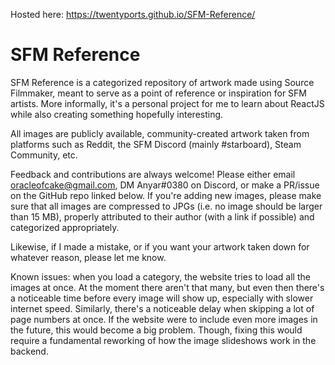 Hosted here: https://twentyports.github.io/SFM-Reference/

# SFM Reference

SFM Reference is a categorized repository of artwork made using Source Filmmaker, meant to serve as a point of reference or inspiration for SFM
artists. More informally, it's a personal project for me to learn about ReactJS while also creating something hopefully interesting.

All images are publicly available, community-created artwork taken from platforms such as Reddit, the SFM Discord (mainly
#starboard), Steam Community, etc.

Feedback and contributions are always welcome! Please either email <a href="mailto:oracleofcake@gmail.com">oracleofcake@gmail.com</a>, DM Anyar#0380 on Discord, or make a PR/issue on the GitHub repo linked below. If you're adding new images, please make sure that all images are compressed to JPGs (i.e. no image should be larger than 15 MB), properly attributed to their author (with a link if possible) and categorized appropriately.

Likewise, if I made a mistake, or if you want your artwork taken down for whatever reason, please let me know.

Known issues: when you load a category, the website tries to load all the images at once. At the moment there aren't that many, but even then there's a noticeable time before every image will show up, especially with slower internet speed. Similarly, there's a noticeable delay when skipping a lot of page numbers at once. If the website were to include even more images in the future, this would become a big problem. Though, fixing this would require a fundamental reworking of how the image slideshows work in the backend.